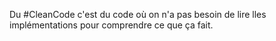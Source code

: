 Du #CleanCode c'est du code où on n'a pas besoin de lire lles implémentations pour comprendre ce que ça fait.